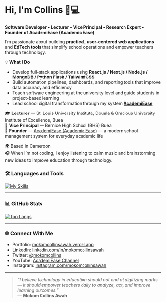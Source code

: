# Hi, I'm Collins 👋💻

**Software Developer • Lecturer • Vice Principal • Research Expert • Founder of AcademiEase (Academic Ease)**  

I’m passionate about building **practical, user-centered web applications** and **EdTech tools** that simplify school operations and empower teachers through technology.

💡 **What I Do**
- Develop full-stack applications using **React.js / Next.js / Node.js / MongoDB / Python Flask / TailwindCSS**  
- Build automation pipelines, dashboards, and reporting tools that improve data accuracy and efficiency  
- Teach software engineering at the university level and guide students in project-based learning  
- Lead school digital transformation through my system **[AcademiEase](https://academiease.com)**  

🎓 **Lecturer** — St. Louis University Institute, Douala & Gracious University Institute of Excellence, Buea  
🏫 **Vice Principal** — Bernice High School (BHS) Buea  
🧭 **Founder** — [AcademiEase (Academic Ease)](https://academiease.com) — a modern school management system for everyday academic life  

🌍 Based in Cameroon  
🎧 When I’m not coding, I enjoy listening to calm music and brainstorming new ideas to improve education through technology.  

### 🛠️ Languages and Tools
[![My Skills](https://skillicons.dev/icons?i=js,html,css,react,nextjs,nodejs,typescript,mysql,mongodb,figma,python,tailwind,git)](https://skillicons.dev)

---

### 📊 GitHub Stats
[![Top Langs](https://github-readme-stats.vercel.app/api/top-langs/?username=mokomcollinsawah&layout=compact)](https://github.com/anuraghazra/github-readme-stats)

---

### 🌐 Connect With Me
- Portfolio: [mokomcollinsawah.vercel.app](https://mokomcollinsawah.vercel.app)  
- LinkedIn: [linkedin.com/in/mokomcollinsawah](https://www.linkedin.com/in/mokomcollinsawah)  
- Twitter: [@mokomcollins](https://twitter.com/mokomcollins)  
- YouTube: [AcademiEase Channel](https://youtube.com/@academiease)
- Instagram: [instagram.com/mokomcollinsawah](https://instragram.com/mokomcollinsawah)

---

> *“I believe technology in education should not end at digitizing marks — it should empower teachers daily to analyze, act, and improve learning outcomes.”*  
> — **Mokom Collins Awah**
